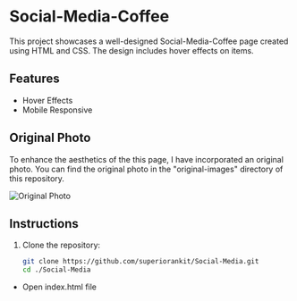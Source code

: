 # Social-Media-Coffee

This project showcases a well-designed Social-Media-Coffee page created using HTML and CSS. The design includes hover effects on items.

## Features

- Hover Effects
- Mobile Responsive


## Original Photo

To enhance the aesthetics of the this page, I have incorporated an original photo. You can find the original photo in the "original-images" directory of this repository.

![Original Photo](./original-image/original-image.jpg)


## Instructions

1. Clone the repository:

   ```bash
   git clone https://github.com/superiorankit/Social-Media.git
   cd ./Social-Media

- Open index.html file

